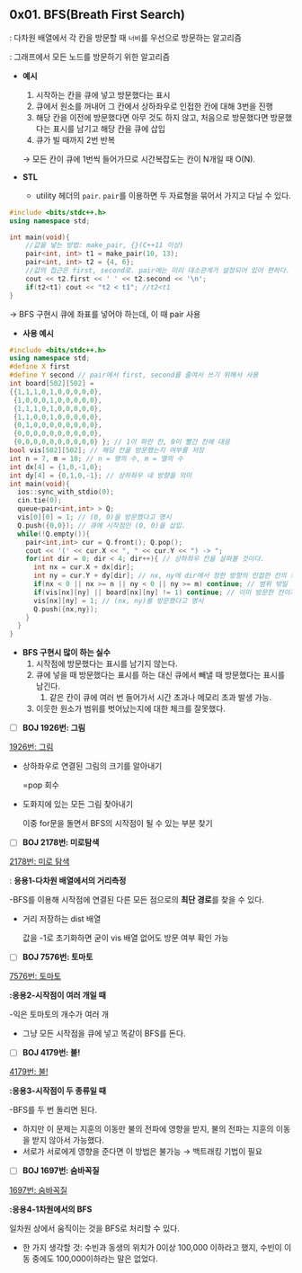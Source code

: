 ## 0x01. BFS(Breath First Search)

: 다차원 배열에서 각 칸을 방문할 때 `너비`를 우선으로 방문하는 알고리즘

: 그래프에서 모든 노드를 방문하기 위한 알고리즘

- **예시**
    1. 시작하는 칸을 큐에 넣고 방문했다는 표시
    2. 큐에서 원소를 꺼내어 그 칸에서 상하좌우로 인접한 칸에 대해 3번을 진행
    3. 해당 칸을 이전에 방문했다면 아무 것도 하지 않고, 처음으로 방문했다면 방문했다는 표시를 남기고 해당 칸을 큐에 삽입
    4. 큐가 빌 때까지 2번 반복
    
    → 모든 칸이 큐에 1번씩 들어가므로 시간복잡도는 칸이 N개일 때 O(N).
    
- **STL**
    - utility 헤더의 `pair`. `pair`를 이용하면 두 자료형을 묶어서 가지고 다닐 수 있다.

```cpp
#include <bits/stdc++.h>
using namespace std;

int main(void){
	//값을 넣는 방법: make_pair, {}(C++11 이상)
	pair<int, int> t1 = make_pair(10, 13);
	pair<int, int> t2 = {4, 6};
	//값의 접근은 first, second로. pair에는 미리 대소관계가 설정되어 있어 편하다.
	cout << t2.first << ' ' << t2.second << '\n';
	if(t2<t1) cout << "t2 < t1"; //t2<t1
}
```

→ BFS 구현시 큐에 좌표를 넣어야 하는데, 이 때 pair 사용

- **사용 예시**

```cpp
#include <bits/stdc++.h>
using namespace std;
#define X first
#define Y second // pair에서 first, second를 줄여서 쓰기 위해서 사용
int board[502][502] =
{{1,1,1,0,1,0,0,0,0,0},
 {1,0,0,0,1,0,0,0,0,0},
 {1,1,1,0,1,0,0,0,0,0},
 {1,1,0,0,1,0,0,0,0,0},
 {0,1,0,0,0,0,0,0,0,0},
 {0,0,0,0,0,0,0,0,0,0},
 {0,0,0,0,0,0,0,0,0,0} }; // 1이 파란 칸, 0이 빨간 칸에 대응
bool vis[502][502]; // 해당 칸을 방문했는지 여부를 저장
int n = 7, m = 10; // n = 행의 수, m = 열의 수
int dx[4] = {1,0,-1,0};
int dy[4] = {0,1,0,-1}; // 상하좌우 네 방향을 의미
int main(void){
  ios::sync_with_stdio(0);
  cin.tie(0);
  queue<pair<int,int> > Q;
  vis[0][0] = 1; // (0, 0)을 방문했다고 명시
  Q.push({0,0}); // 큐에 시작점인 (0, 0)을 삽입.
  while(!Q.empty()){
    pair<int,int> cur = Q.front(); Q.pop();
    cout << '(' << cur.X << ", " << cur.Y << ") -> ";
    for(int dir = 0; dir < 4; dir++){ // 상하좌우 칸을 살펴볼 것이다.
      int nx = cur.X + dx[dir];
      int ny = cur.Y + dy[dir]; // nx, ny에 dir에서 정한 방향의 인접한 칸의 좌표가 들어감
      if(nx < 0 || nx >= n || ny < 0 || ny >= m) continue; // 범위 밖일 경우 넘어감
      if(vis[nx][ny] || board[nx][ny] != 1) continue; // 이미 방문한 칸이거나 파란 칸이 아닐 경우
      vis[nx][ny] = 1; // (nx, ny)를 방문했다고 명시
      Q.push({nx,ny});
    }
  }
}
```

- **BFS 구현시 많이 하는 실수**
    1. 시작점에 방문했다는 표시를 남기지 않는다.
    2. 큐에 넣을 때 방문했다는 표시를 하는 대신 큐에서 빼낼 때 방문했다는 표시를 남긴다.
        1. 같은 칸이 큐에 여러 번 들어가서 시간 초과나 메모리 초과 발생 가능.
    3. 이웃한 원소가 범위를 벗어났는지에 대한 체크를 잘못했다.
- [ ]  **BOJ 1926번: 그림**

[1926번: 그림](https://www.acmicpc.net/problem/1926)

- 상하좌우로 연결된 그림의 크기를 알아내기
    
    =pop 회수
    
- 도화지에 있는 모든 그림 찾아내기
    
    이중 for문을 돌면서 BFS의 시작점이 될 수 있는 부분 찾기
    
- [ ]  **BOJ 2178번: 미로탐색**

[2178번: 미로 탐색](https://www.acmicpc.net/problem/2178)

: **응용1-다차원 배열에서의 거리측정**

-BFS를 이용해 시작점에 연결된 다른 모든 점으로의 **최단 경로**를 찾을 수 있다.

- 거리 저장하는 dist 배열
    
    값을 -1로 초기화하면 굳이 vis 배열 없어도 방문 여부 확인 가능
    
- [ ]  **BOJ 7576번: 토마토**

[7576번: 토마토](https://www.acmicpc.net/problem/7576)

**:응용2-시작점이 여러 개일 때**

-익은 토마토의 개수가 여러 개

- 그냥 모든 시작점을 큐에 넣고 똑같이 BFS를 돈다.
- [ ]  **BOJ 4179번: 불!**

[4179번: 불!](https://www.acmicpc.net/problem/4179)

**:응용3-시작점이 두 종류일 때**

-BFS를 두 번 돌리면 된다.

- 하지만 이 문제는 지훈의 이동만 불의 전파에 영향을 받지, 불의 전파는 지훈의 이동을 받지 않아서 가능했다.
- 서로가 서로에게 영향을 준다면 이 방법은 불가능 → 백트래킹 기법이 필요
- [ ]  **BOJ 1697번: 숨바꼭질**

[1697번: 숨바꼭질](https://www.acmicpc.net/problem/1697)

**:응용4-1차원에서의 BFS**

일차원 상에서 움직이는 것을 BFS로 처리할 수 있다.

- 한 가지 생각할 것: 수빈과 동생의 위치가 0이상 100,000 이하라고 했지, 수빈이 이동 중에도 100,000이하라는 말은 없었다.
